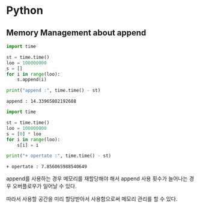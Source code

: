 # Python

## Memory Management about append

```python
import time

st = time.time()
loo = 100000000
s = []
for i in range(loo):
    s.append(i)

print("append :", time.time() - st)
```

```
append : 14.33965802192688
```



```python
import time

st = time.time()
loo = 100000000
s = [0] * loo
for i in range(loo):
    s[i] = i

print("+ opertate :", time.time() - st)
```

```
+ opertate : 7.856065988540649
```



append를 사용하는 경우 메모리를 재할당해야 해서 append 사용 횟수가 늘어나는 경우 오버플로우가 일어날 수 있다.

따라서 사용할 공간을 미리 할당받아서 사용함으로써 메모리 관리를 할 수 있다.